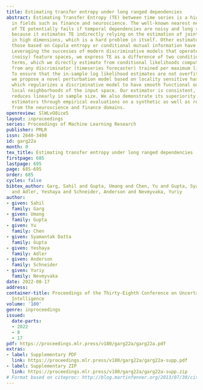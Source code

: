 ```yaml
---
title: Estimating transfer entropy under long ranged dependencies
abstract: Estimating Transfer Entropy (TE) between time series is a highly impactful  problem
  in fields such as finance and neuroscience. The well-known nearest neighbor estimator
  of TE potentially fails if temporal dependencies are noisy and long ranged, primarily
  because it estimates TE indirectly relying on the estimation of joint entropy terms
  in high dimensions, which is a hard problem in itself. Other estimators, such as
  those based on Copula entropy or conditional mutual information have similar limitations.
  Leveraging the successes of modern discriminative models that operate in high dimensional
  (noisy) feature spaces, we express TE as a difference of two conditional entropy
  terms, which we directly estimate from conditional likelihoods computed in-sample
  from any discriminator (timeseries forecaster) trained per maximum likelihood principle.
  To ensure that the in-sample log likelihood estimates are not overfit to the data,
  we propose a novel perturbation model based on locality sensitive hash (LSH) functions,
  which regularizes a discriminative model to have smooth functional outputs within
  local neighborhoods of the input space. Our estimator is consistent, and its variance
  reduces linearly in sample size. We also demonstrate its superiority w.r.t. state-of-the-art
  estimators through empirical evaluations on a synthetic as well as real world datasets
  from the neuroscience and finance domains.
openreview: SlWLvO8ice5
layout: inproceedings
series: Proceedings of Machine Learning Research
publisher: PMLR
issn: 2640-3498
id: garg22a
month: 0
tex_title: Estimating transfer entropy under long ranged dependencies
firstpage: 685
lastpage: 695
page: 685-695
order: 685
cycles: false
bibtex_author: Garg, Sahil and Gupta, Umang and Chen, Yu and Gupta, Syamantak Datta
  and Adler, Yeshaya and Schneider, Anderson and Nevmyvaka, Yuriy
author:
- given: Sahil
  family: Garg
- given: Umang
  family: Gupta
- given: Yu
  family: Chen
- given: Syamantak Datta
  family: Gupta
- given: Yeshaya
  family: Adler
- given: Anderson
  family: Schneider
- given: Yuriy
  family: Nevmyvaka
date: 2022-08-17
address:
container-title: Proceedings of the Thirty-Eighth Conference on Uncertainty in Artificial
  Intelligence
volume: '180'
genre: inproceedings
issued:
  date-parts:
  - 2022
  - 8
  - 17
pdf: https://proceedings.mlr.press/v180/garg22a/garg22a.pdf
extras:
- label: Supplementary PDF
  link: https://proceedings.mlr.press/v180/garg22a/garg22a-supp.pdf
- label: Supplementary ZIP
  link: https://proceedings.mlr.press/v180/garg22a/garg22a-supp.zip
# Format based on citeproc: http://blog.martinfenner.org/2013/07/30/citeproc-yaml-for-bibliographies/
---
```

